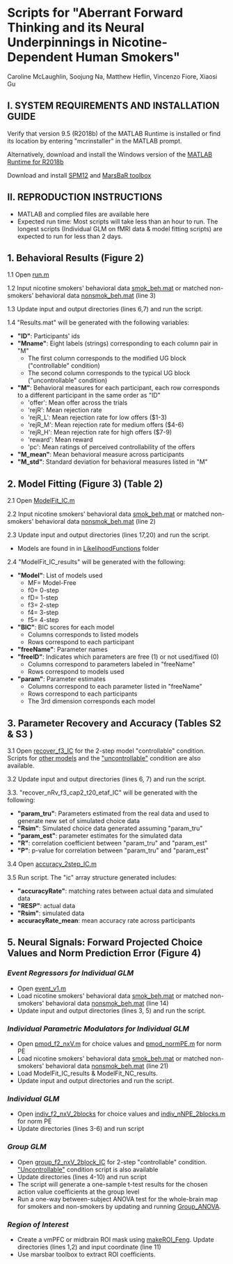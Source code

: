# Scripts for "Aberrant Forward Thinking and its Neural Underpinnings in Nicotine-Dependent Human Smokers" 

Caroline McLaughlin, Soojung Na, Matthew Heflin, Vincenzo Fiore, Xiaosi Gu

## I. SYSTEM REQUIREMENTS AND INSTALLATION GUIDE

Verify that version 9.5 (R2018b) of the MATLAB Runtime is installed or find its location by entering "mcrinstaller" in the MATLAB prompt.  

Alternatively, download and install the Windows version of the [MATLAB Runtime for R2018b](http://www.mathworks.com/products/compiler/mcr/index.html)

Download and install [SPM12](https://www.fil.ion.ucl.ac.uk/spm/software/download/) and [MarsBaR toolbox](https://marsbar-toolbox.github.io/)

## II. REPRODUCTION INSTRUCTIONS 

* MATLAB and complied files are available here 
* Expected run time: Most scripts will take less than an hour to run. The longest scripts (Individual GLM on fMRI data & model fitting scripts) are expected to run for less than 2 days. 

## 1. Behavioral Results (Figure 2)
1.1 Open [run.m](https://github.com/caromc03/Smoker-s-Forward-Thinking/blob/main/Behavioral/run.m)

1.2 Input nicotine smokers' behavioral data [smok_beh.mat](https://github.com/caromc03/Smoker-s-Forward-Thinking/blob/main/Data/smok_beh.mat) or matched non-smokers' behavioral data [nonsmok_beh.mat](https://github.com/caromc03/Smoker-s-Forward-Thinking/blob/main/Data/nonsmok_beh.mat) (line 3)

1.3 Update input and output directories (lines 6,7) and run the script. 

1.4 "Results.mat" will be generated with the following variables:
* **"ID"**: Participants' ids 
* **"Mname"**: Eight labels (strings) corresponding to each column pair in "M"
    * The first column corresponds to the modified UG block ("controllable" condition) 
    * The second column corresponds to the typical UG block ("uncontrollable" condition) 
* **"M"**: Behavioral measures for each participant, each row corresponds to a different participant in the same order as "ID" 
    * 'offer': Mean offer across the trials 
    * 'rejR': Mean rejection rate
    * 'rejR_L': Mean rejection rate for low offers ($1-3)
    * 'rejR_M': Mean rejection rate for medium offers ($4-6)
    * 'rejR_H': Mean rejection rate for high offers ($7-9)
    * 'reward': Mean reward
    * 'pc': Mean ratings of perceived controllability of the offers
* **"M_mean"**: Mean behavioral measure across participants
* **"M_std"**: Standard deviation for behavioral measures listed in "M" 
            
## 2. Model Fitting (Figure 3) (Table 2)
 2.1 Open [ModelFit_IC.m](https://github.com/caromc03/Smoker-s-Forward-Thinking/blob/main/Model/ModelFit_IC.m) 
 
 2.2 Input nicotine smokers' behavioral data [smok_beh.mat](https://github.com/caromc03/Smoker-s-Forward-Thinking/blob/main/Data/smok_beh.mat) or matched non-smokers' behavioral data [nonsmok_beh.mat](https://github.com/caromc03/Smoker-s-Forward-Thinking/blob/main/Data/nonsmok_beh.mat) (line 2)
 
 2.3 Update input and output directories (lines 17,20) and run the script.
 * Models are found in in [LikelihoodFunctions](https://github.com/caromc03/Smoker-s-Forward-Thinking/tree/main/Model/LikelihoodFunctions) folder  
 
 2.4 "ModelFit_IC_results" will be generated with the following: 
* **"Model"**: List of models used 
    * MF= Model-Free
    * f0= 0-step 
    * fD= 1-step
    * f3= 2-step
    * f4= 3-step
    * f5= 4-step
* **"BIC"**: BIC scores for each model 
    * Columns corresponds to listed models 
    * Rows correspond to each participant		
* **"freeName"**: Parameter names
* **"freeID"**: Indicates which parameters are free (1) or not used/fixed (0)
    * Columns correspond to parameters labeled in "freeName"
    * Rows correspond to models used 		
* **"param"**: Parameter estimates
    * Columns correspond to each parameter listed in "freeName"
    * Rows correspond to each participants
    * The 3rd dimension corresponds each model
            
## 3. Parameter Recovery and Accuracy (Tables S2 & S3 )
3.1 Open [recover_f3_IC](https://github.com/caromc03/Smoker-s-Forward-Thinking/blob/main/Model/Model%20Recovery/recover_MF_IC.m) for the 2-step model "controllable" condition. Scripts for [other models](https://github.com/caromc03/Smoker-s-Forward-Thinking/tree/main/Model/Model%20Recovery) and the ["uncontrollable"](https://github.com/caromc03/Smoker-s-Forward-Thinking/tree/main/Model/Model%20Recovery/Uncontrollable) condition are also available.  

3.2 Update input and output directories (lines 6, 7) and run the script.

3.3. "recover_nRv_f3_cap2_t20_etaf_IC" will be generated with the following: 
* **"param_tru"**: Parameters estimated from the real data and used to generate new set of simulated choice data 		
* **"Rsim"**: Simulated choice data generated assuming "param_tru"
* **"param_est"**: parameter estimates for the simulated data
* **"R"**: correlation coefficient between "param_tru" and "param_est"
* **"P"**: p-value for correlation between "param_tru" and "param_est"

3.4 Open [accuracy_2step_IC.m](https://github.com/caromc03/Smoker-s-Forward-Thinking/blob/main/Model/Accuracy/accuracy_2step_IC.m) 

3.5 Run script. The "ic" array structure generated includes:
* **"accuracyRate"**: matching rates between actual data and simulated data
* **"RESP"**: actual data 
* **"Rsim"**: simulated data 
* **accuracyRate_mean**: mean accuracy rate across participants  

## 5. Neural Signals: Forward Projected Choice Values and Norm Prediction Error (Figure 4)
### *Event Regressors for Individual GLM*  
* Open [event_v1.m](https://github.com/caromc03/Smoker-s-Forward-Thinking/blob/main/fMRI/event_v1.m) 
* Load nicotine smokers' behavioral data [smok_beh.mat](https://github.com/caromc03/Smoker-s-Forward-Thinking/blob/main/Data/smok_beh.mat) or matched non-smokers' behavioral data [nonsmok_beh.mat](https://github.com/caromc03/Smoker-s-Forward-Thinking/blob/main/Data/nonsmok_beh.mat) (line 14) 
* Update input and output directories (lines 3, 5) and run the script. 

### *Individual Parametric Modulators for Individual GLM* 
* Open [pmod_f2_nxV.m](https://github.com/caromc03/Smoker-s-Forward-Thinking/blob/main/fMRI/pmod_f2_nxV.m) for choice values and [pmod_normPE.m](https://github.com/caromc03/Smoker-s-Forward-Thinking/blob/main/fMRI/pmod_normPE.m) for norm PE
* Load nicotine smokers' behavioral data [smok_beh.mat](https://github.com/caromc03/Smoker-s-Forward-Thinking/blob/main/Data/smok_beh.mat) or matched non-smokers' behavioral data [nonsmok_beh.mat](https://github.com/caromc03/Smoker-s-Forward-Thinking/blob/main/Data/nonsmok_beh.mat) (line 21) 
* Load ModelFit_IC_results & ModelFit_NC_results.  
* Update input and output directories and run the script.

### *Individual GLM* 
* Open [indiv_f2_nxV_2blocks](https://github.com/caromc03/Smoker-s-Forward-Thinking/blob/main/fMRI/indiv_f2_nxV_2blocks.m) for choice values and [indiv_nNPE_2blocks.m](https://github.com/caromc03/Smoker-s-Forward-Thinking/blob/main/fMRI/indiv_nNPE_2blocks.m) for norm PE 
* Update directories (lines 3-6) and run script  

### *Group GLM* 
* Open [group_f2_nxV_2block_IC](https://github.com/caromc03/Smoker-s-Forward-Thinking/blob/main/fMRI/group_f2_nxV_2blocks_IC.m) for 2-step "controllable" condition. ["Uncontrollable"](https://github.com/caromc03/Smoker-s-Forward-Thinking/blob/main/fMRI/group_f2_nxV_2blocks_NC.m) condition script is also available
* Update directories (lines 4-10) and run script 
* The script will generate a one-sample t-test results for the chosen action value coefficients at the group level
* Run a one-way between-subject ANOVA test for the whole-brain map for smokers and non-smokers by updating and running [Group_ANOVA](https://github.com/caromc03/Smoker-s-Forward-Thinking/blob/main/fMRI/Group_ANOVA.m). 

### *Region of Interest* 
* Create a vmPFC or midbrain ROI mask using [makeROI_Feng](https://github.com/caromc03/Smoker-s-Forward-Thinking/blob/main/fMRI/makeROI_Feng.m). Update directories (lines 1,2) and input coordinate (line 11)
* Use marsbar toolbox to extract ROI coefficients. 
            